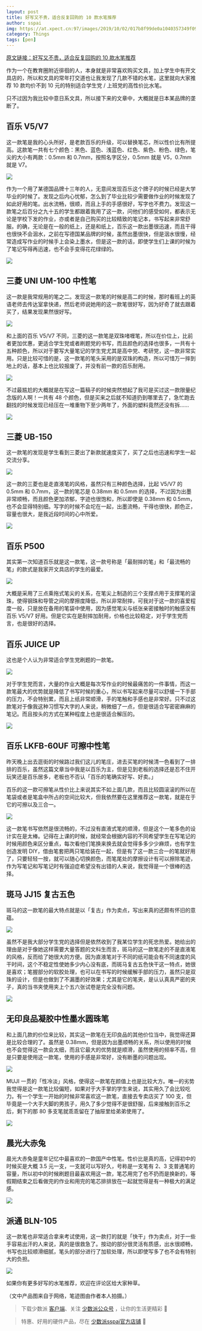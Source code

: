 ```yaml
---
layout: post
title: 好写又不贵，适合反复回购的 10 款水笔推荐
author: sspai
img: https://at.xpect.cn:97/images/2019/10/02/017b8f99de0a1040357349f09289fefb.md.jpg
category: Things
tags: [pen]
---
```



[原文链接：好写又不贵，适合反复回购的 10 款水笔推荐](https://sspai.com/post/56047)

作为一个在教育圈附近徘徊的人，本身就是非常喜欢购买文具，加上学生中有开文具店的，所以和文具的常年打交道也让我发现了几款不错的水笔，这里就向大家推荐 10 款均价不到 10 元的特别适合学生党 / 上班党的高性价比水笔。

只不过因为我比较中意日系文具，所以接下来的文章中，大概就是日本某品牌的垄断了。

## 百乐 V5/V7

这一款笔是我的心头所好，是老款百乐的升级，可以替换笔芯，所以性价比有所提高。这款笔一共有七个颜色：黑色、蓝色、浅蓝色、红色、紫色、粉色、绿色，笔尖的大小有两款：0.5mm 和 0.7mm，按照名字区分，0.5mm 就是 V5，0.7mm 就是 V7。

![](https://cdn.sspai.com//20190805101327.jpg)

作为一个用了某德国品牌十三年的人，无意间发现百乐这个牌子的时候已经是大学毕业的时候了。发现之后内心忧郁，怎么到了毕业比较少需要做作业的时候发现了如此好用的笔。出水流畅，很顺，而且上手的手感很好，写字也不费力。发现这一款笔之后百分之九十五的学生都跟着我用了这一款，问他们的感受如何，都表示无论是学校下发的作业，亦或者是自己购买的比较精致的笔记本，书写起来非常舒服。的确，无论是在一般的纸上，还是和纸上，百乐这一款出墨很迅速，而且干得也很快不会洇水，之前在写德国某品牌的时候，虽然出墨很快，但是洇水很慢，经常造成写作业的时候手上会染上墨水，但是这一款的话，即使学生们上课的时候为了笔记写得再迅速，也不会手变得花花绿绿的。

![](https://cdn.sspai.com//20190805101336.jpg)

## 三菱 UNI UM-100 中性笔

这一款是我常规用的笔之二。发现这一款笔的时候是高二的时候，那时看班上的英语老师去传达室拿快递，然后老师说她用的这一款笔很好写，因为好奇了就去跟着买了，结果发现果然很好写。

![](https://cdn.sspai.com//20190805101349.png)

和上面的百乐 V5/V7 不同，三菱的这一款笔是双珠啫喱笔，所以在价位上，比前者更加优惠，更适合学生党或者刷题党的书写，而且颜色的选择也很多，一共有十五种颜色，所以对于要写大量笔记的学生党尤其是高中党、考研党，这一款非常实用。只是比较可惜的是，这一款笔的笔头采用的是双珠的构造，所以可惜万一摔到地上的话，基本上也比较报废了，并没有前一款的百乐耐用。

![](https://cdn.sspai.com//20190805101359.jpg)

不过最尴尬的大概就是在写这一篇稿子的时候突然想起了我可是买过这一款限量纪念版的人啊！一共有 48 个颜色，但是买来之后就不知道扔到哪里去了，急忙跑去翻找的时候发现已经压在一堆重物下至少两年了，外面的塑料竟然还没有拆……

![](https://cdn.sspai.com//20190805101430.jpeg)

## 三菱 UB-150

这一款笔的发现是学生看到三菱出了新款就速度买了，买了之后也迅速和学生一起交流分享。

![](https://cdn.sspai.com//20190805111805.jpg)

这一款的三菱也是走直液笔的风格，虽然只有三种颜色选择，比起 V5/V7 的 0.5mm 和 0.7mm，这一款的笔芯是 0.38mm 和 0.5mm 的选择，不过因为出墨非常顺畅，而且颜色更加浓郁，字迹也很饱和，所以即使是 0.38mm 和 0.5mm，也不会显得特别细。写字的时候不会坨在一起，出墨流畅，干得也很快，颜色正，容量也很大，是我近段时间的心中所爱。

![](https://cdn.sspai.com//20190805111829.jpg)

## 百乐 P500

其实第一次知道百乐就是这一款笔，这一款号称是「最耐摔的笔」和「最流畅的笔」的款式是我家开文具店的学生的最爱。

![](https://cdn.sspai.com//20190805111854.jpg)

大概是采用了三点乘拖式笔尖的关系，在笔尖上制造的三个支撑点用于支撑笔的滚珠，使得钢珠和导管之间的摩擦度降低，所以非常耐摔，可我对于这一款的喜爱程度一般，只是放在备用的笔袋中使用，因为感觉笔尖与纸张亲密接触时的触感没有百乐 V5/V7 好用。但是它实在是耐摔加耐用，价格也比较稳定，对于学生党而言，也是很好的选择。

## 百乐 JUICE UP

这也是个人认为非常适合学生党刷题的一款笔。

![](https://cdn.sspai.com//20190805111931.jpg)

对于学生党而言，大量的作业大概是每次写作业的时候最痛苦的一件事情，而这一款笔最大的优势就是降低了书写时候的重心，所以书写起来尽量可以舒缓一下手部的压力，不会特别累，而且上纸非常顺滑，手的笔触和手感也是非常好。只不过这款笔对于像我这种习惯写大字的人来说，稍微细了一点，但是很适合写密密麻麻的笔记。而且按头的方式在某种程度上也是很适合解压的。

![](https://cdn.sspai.com//20190805111944.jpg)

## 百乐 LKFB-60UF 可擦中性笔

昨天晚上出去逛街的时候路过我们这儿的笔庄，进去买笔的时候清一色看到了一排排的百乐，虽然这篇文章当中我是以百乐为主，但是见到老板的选择还是忍不住开玩笑还是百乐居多，老板也不否认「百乐的笔确实好写、好卖。」

百乐的这一款可擦笔从性价比上来说其实不如上面几款，而且比较圆滚滚的所以在笔袋或者是笔盒中所占的空间比较大，但我依然要在这里推荐这一款笔，就是在于它的可擦以及三合一。

![](https://cdn.sspai.com//20190805112008.jpg)

这一款笔书写依然是很流畅的，不过没有直液式笔的顺滑，但是这个一笔多色的设计实在是太棒。记得在上课的时候，就经常会根据内容的不同希望学生在写笔记的时候用颜色来区分重点，每次看他们笔换来换去就会觉得多多少少麻烦，也有学生创造发明 DIY，借由笔套把两只笔给装在一起，但是有了这一款三合一的笔就好用了，只要轻轻一按，就可以随心切换颜色，而笔尾处的摩擦设计有可以擦除笔迹，作为写笔记和写笔记时有强迫症希望没有出错的人来说，我觉得是一个很棒的选择。

## 斑马 JJ15 复古五色

斑马的这一款笔的最大特点就是以「复古」作为卖点，写出来真的还颇有怀旧的意蕴。

![](https://cdn.sspai.com//20190805112052.jpg)

虽然不是我大部分学生党的选择但是依然收到了我某位学生的死忠热爱。她给出的理由是对于像她这样需要大量答题的文科生而言，斑马的这一款笔走的不是直液笔的风格，反而给了她很大的方便。因为直液笔对于不同的纸可能会有不同速度的风干时间，这个不稳定性使她多少内心没有底，而斑马复古五色快干这一特点，她很是喜欢；笔握部分的软胶处理，也可以在书写的时候缓解手部的压力，虽然只是双珠的设计，但是也做到了不漏墨的好效果；尤其是它的笔夹，是认认真真严密的夹子，真的当书夹使用夹上个五六张试卷是完全没有问题。

![](https://cdn.sspai.com//20190805112104.jpg)

## 无印良品凝胶中性墨水圆珠笔

和上面几款的价位来比较，其实这一款笔在无印良品的其他价位当中，我觉得还算是比较合理的了。虽然是 0.38mm，但是因为出墨顺畅的关系，所以使用的时候也不会觉得这一款会太细，而且它最大的优势就是顺滑，虽然使用的频率不高，但是只要是使用这一款笔，使用的手感是非常好，没有断墨的问题出现。

![](https://cdn.sspai.com//20190805112130.jpg)

MUJI 一贯的「性冷淡」风格，使得这一款笔在颜值上也是比较大方。唯一的劣势我觉得是这一款笔比较偏短，如果对于大手掌的学生来说，其实用久了会比较吃力。有一个学生一开始的时候非常喜欢这一款笔，直接去专卖店买了 100 支，但毕竟是一个大手大脚的男孩子，用久了多少觉得不是很舒服，后来接触到百乐之后，剩下的那 80 多支笔就乖乖留在了抽屉里给弟弟使用了。

![](https://cdn.sspai.com//20190805112202.jpg)

## 晨光大赤兔

晨光大赤兔是童年记忆中最喜欢的一款国产中性笔。性价比是真的高，记得初中的时候买是大概 3.5 元一支，一支就可以写好久，号称是一支笔有 2、3 支普通笔的容量，所以初中的时候刷题目最喜欢用这一款，笔芯用完了也不扔而是换新的，等假期结束之后看做完的作业和用完的笔芯排排放在一起就觉得是有一种极大的满足感。

![](https://cdn.sspai.com//20190806115903.jpg)

## 派通 BLN-105

这一款笔也非常适合拿来考试使用，这一款打的就是「快干」作为卖点，对于一些手容易出汗的人来说，真的是很救急了。按动的部分很灵活有质感，出水很顺畅，书写也比较顺滑细腻，笔头的部分进行了加软处理，所以即使写多了也不会有特别大的负担。

![](https://cdn.sspai.com//20190806115932.jpg)

如果你有更多好写的水笔推荐，欢迎在评论区给大家种草。

（文中产品图来自于网络，笔迹图由作者本人拍摄。）

> 下载少数派 [客户端](https://sspai.com/page/client)、关注 [少数派公众号](http://sspai.com/s/KEPQ) ，让你的生活更精彩 🎉

> 特惠、好用的硬件产品，尽在 [少数派sspai官方店铺](https://shop549593764.taobao.com/?spm=a230r.7195193.1997079397.2.2ddc7e0bPqKQHc) 🛒
